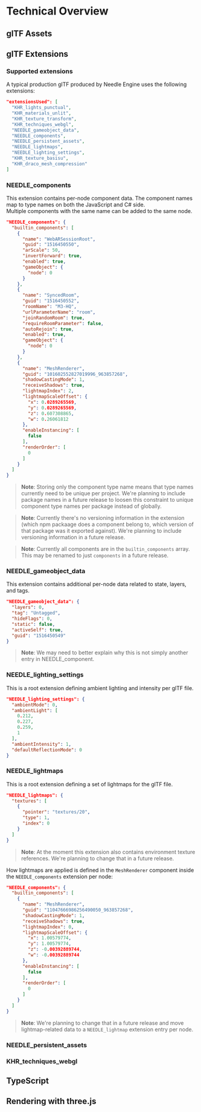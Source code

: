 # Technical Overview

## glTF Assets

## glTF Extensions

### Supported extensions

A typical production glTF produced by Needle Engine uses the following extensions:
```json
"extensionsUsed": [
  "KHR_lights_punctual",
  "KHR_materials_unlit",
  "KHR_texture_transform",
  "KHR_techniques_webgl",
  "NEEDLE_gameobject_data",
  "NEEDLE_components",
  "NEEDLE_persistent_assets",
  "NEEDLE_lightmaps",
  "NEEDLE_lighting_settings",
  "KHR_texture_basisu",
  "KHR_draco_mesh_compression"
]
```

### NEEDLE_components

This extension contains per-node component data. The component names map to type names on both the JavaScript and C# side.  
Multiple components with the same name can be added to the same node.  

```json
"NEEDLE_components": {
  "builtin_components": [
    {
      "name": "WebARSessionRoot",
      "guid": "1516450550",
      "arScale": 50,
      "invertForward": true,
      "enabled": true,
      "gameObject": {
        "node": 0
      }
    },
    {
      "name": "SyncedRoom",
      "guid": "1516450552",
      "roomName": "M3-HQ",
      "urlParameterName": "room",
      "joinRandomRoom": true,
      "requireRoomParameter": false,
      "autoRejoin": true,
      "enabled": true,
      "gameObject": {
        "node": 0
      }
    },
    {
      "name": "MeshRenderer",
      "guid": "101602552827019996_963857268",
      "shadowCastingMode": 1,
      "receiveShadows": true,
      "lightmapIndex": 2,
      "lightmapScaleOffset": {
        "x": 0.0289265569,
        "y": 0.0289265569,
        "z": 0.607308865,
        "w": 0.26061812
      },
      "enableInstancing": [
        false
      ],
      "renderOrder": [
        0
      ]
    }
  ]
}
```

> **Note**: Storing only the component type name means that type names currently need to be unique per project. We're planning to include package names in a future release to loosen this constraint to unique component type names per package instead of globally.  

> **Note**: Currently there's no versioning information in the extension (which npm packaage does a component belong to, which version of that package was it exported against). We're planning to include versioning information in a future release.  

> **Note**: Currently all components are in the `builtin_components` array. This may be renamed to just `components` in a future release.  

### NEEDLE_gameobject_data

This extension contains additional per-node data related to state, layers, and tags. 

```json
"NEEDLE_gameobject_data": {
  "layers": 0,
  "tag": "Untagged",
  "hideFlags": 0,
  "static": false,
  "activeSelf": true,
  "guid": "1516450549"
}
```

> **Note**: We may need to better explain why this is not simply another entry in NEEDLE_component. 

### NEEDLE_lighting_settings

This is a root extension defining ambient lighting and intensity per glTF file.   

```json
"NEEDLE_lighting_settings": {
  "ambientMode": 0,
  "ambientLight": [
    0.212,
    0.227,
    0.259,
    1
  ],
  "ambientIntensity": 1,
  "defaultReflectionMode": 0
}
```

### NEEDLE_lightmaps

This is a root extension defining a set of lightmaps for the glTF file.

```json
"NEEDLE_lightmaps": {
  "textures": [
    {
      "pointer": "textures/20",
      "type": 1,
      "index": 0
    }
  ]
}
```

> **Note**: At the moment this extension also contains environment texture references. We're planning to change that in a future release. 

How lightmaps are applied is defined in the `MeshRenderer` component inside the `NEEDLE_components` extension per node:  

```json
"NEEDLE_components": {
  "builtin_components": [
    {
      "name": "MeshRenderer",
      "guid": "11047666986256490050_963857268",
      "shadowCastingMode": 1,
      "receiveShadows": true,
      "lightmapIndex": 0,
      "lightmapScaleOffset": {
        "x": 1.00579774,
        "y": 1.00579774,
        "z": -0.00392889744,
        "w": -0.00392889744
      },
      "enableInstancing": [
        false
      ],
      "renderOrder": [
        0
      ]
    }
  ]
}
```

> **Note**: We're planning to change that in a future release and move lightmap-related data to a `NEEDLE_lightmap` extension entry per node.

### NEEDLE_persistent_assets

### KHR_techniques_webgl



## TypeScript



## Rendering with three.js

